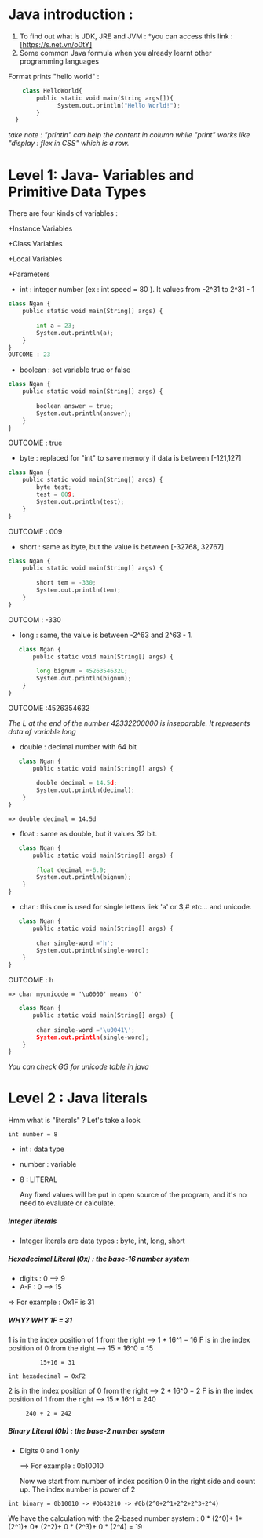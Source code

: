 # Java introduction :
1. To find out what is JDK, JRE and JVM :
    *you can access this link : [https://s.net.vn/o0tY]
2. Some common Java formula when you already learnt other programming languages
   
Format prints "hello world" :
```python
    class HelloWorld{
        public static void main(String args[]){
              System.out.println("Hello World!");
        } 
  }
```

*take note : "println" can help the content in column while "print" works like "display : flex in CSS" which is a row.*

# Level 1: Java- Variables and Primitive Data Types

There are four kinds of variables :

  +Instance Variables
  
  +Class Variables
  
  +Local Variables 
  
  +Parameters

  - int : integer number (ex : int speed = 80 ). It values from -2^31 to 2^31 - 1
```python
class Ngan {
    public static void main(String[] args) {
        
        int a = 23;
        System.out.println(a);
    }
}
OUTCOME : 23
```   
  - boolean : set variable true or false

```python
class Ngan {
    public static void main(String[] args) {
        
        boolean answer = true;
        System.out.println(answer);
    }
}
```
OUTCOME : true
  - byte : replaced for "int" to save memory if data is between [-121,127]

```python
class Ngan {
    public static void main(String[] args) {
        byte test;
        test = 009;
        System.out.println(test);
    }
}
```
OUTCOME : 009
  - short : same as byte, but the value is between [-32768, 32767]

```python
class Ngan {
    public static void main(String[] args) {
        
        short tem = -330;
        System.out.println(tem);
    }
}
```
OUTCOM : -330
  - long : same, the value is between -2^63 and 2^63 - 1.
```python    
   class Ngan {
       public static void main(String[] args) {
        
        long bignum = 4526354632L;
        System.out.println(bignum);
    }
}
```
OUTCOME :4526354632

*The L at the end of the number 42332200000 is inseparable. It represents data of variable long*
    
  - double : decimal number with 64 bit
```python    
   class Ngan {
       public static void main(String[] args) {
        
        double decimal = 14.5d;
        System.out.println(decimal);
    }
}
```
    => double decimal = 14.5d
  -  float : same as double, but it values 32 bit.

```python    
   class Ngan {
       public static void main(String[] args) {
        
        float decimal =-6.9;
        System.out.println(bignum);
    }
}
```
  -  char : this one is used for single letters liek 'a' or $,# etc... and unicode.
    
```python    
   class Ngan {
       public static void main(String[] args) {
        
        char single-word ='h';
        System.out.println(single-word);
    }
}
```
OUTCOME : h

    => char myunicode = '\u0000' means 'Q'
```python    
   class Ngan {
       public static void main(String[] args) {
        
        char single-word ='\u0041\';
        System.out.println(single-word);
    }
}
```
*You can check GG for unicode table in java*

     
  # Level 2 : Java literals

  Hmm what is "literals" ? Let's take a look

  `int number = 8`

  + int : data type
  + number : variable
  + 8  : LITERAL

    Any fixed values will be put in open source of the program, and it's no need to evaluate or calculate.

##### Integer literals #####

- Integer literals are data types : byte, int, long, short 

##### Hexadecimal Literal (0x) : the base-16 number system #####
   + digits : 0 --> 9
   + A-F    : 0 --> 15

 => For example : Ox1F is 31

  #####  WHY? WHY 1F = 31 #####

  1 is in the index position of 1 from the right --> 1 * 16^1 = 16
  F is in the index position of 0 from the right --> 15 * 16^0 = 15

             15+16 = 31
             
`int hexadecimal = 0xF2`

2 is in the index position of 0 from the right --> 2 * 16^0 = 2
F is in the index position of 1 from the right --> 15 * 16^1 = 240

         240 + 2 = 242 
  
##### Binary Literal (0b) : the base-2 number system #####

- Digits 0 and 1 only

  ==> For example : 0b10010

  Now we start from number of index position 0 in the right side and count up. The index number is power of 2

`int binary = 0b10010 -> #Ob43210 -> #0b(2^0+2^1+2^2+2^3+2^4) `

We have the calculation with the 2-based number system : 0 * (2^0)+ 1* (2^1)+ 0* (2^2)+ 0 * (2^3)+ 0 * (2^4) = 19








